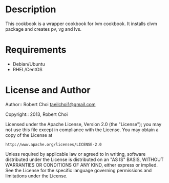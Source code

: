 Description
===========

This cookbook is a wrapper cookbook for lvm cookbook. It installs clvm package and creates pv, vg and lvs.

Requirements
============

* Debian/Ubuntu
* RHEL/CentOS

License and Author
==================

Author:: Robert Choi <taeilchoi1@gmail.com>

Copyright:: 2013, Robert Choi

Licensed under the Apache License, Version 2.0 (the "License");
you may not use this file except in compliance with the License.
You may obtain a copy of the License at

    http://www.apache.org/licenses/LICENSE-2.0

Unless required by applicable law or agreed to in writing, software
distributed under the License is distributed on an "AS IS" BASIS,
WITHOUT WARRANTIES OR CONDITIONS OF ANY KIND, either express or implied.
See the License for the specific language governing permissions and
limitations under the License.
